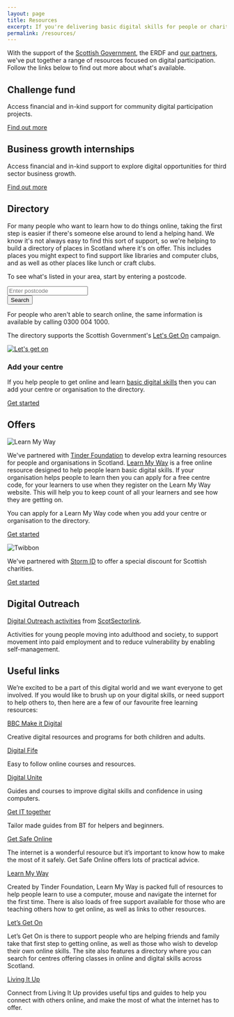 ```yaml
---
layout: page
title: Resources
excerpt: If you're delivering basic digital skills for people or charities in Scotland, then we're here to help.
permalink: /resources/
---
```


With the support of the [Scottish Government](http://www.gov.scot), the ERDF and [our partners](/charter/), we've put together a range of resources focused on digital participation. Follow the links below to find out more about what's available.



## Challenge fund

Access financial and in-kind support for community digital participation projects.

<a href="/resources/challenge-fund/" class="btn btn-primary btn-lg">Find out more</a>

## Business growth internships

Access financial and in-kind support to explore digital opportunities for third sector business growth.

<a href="/resources/internships/" class="btn btn-primary btn-lg">Find out more</a>



## Directory

For many people who want to learn how to do things online, taking the first step is easier if there's someone else around to lend a helping hand. We know it's not always easy to find this sort of support, so we're helping to build a directory of places in Scotland where it's on offer. This includes places you might expect to find support like libraries and computer clubs, and as well as other places like lunch or craft clubs.

To see what's listed in your area, start by entering a postcode.

<form role="form" action="http://letsgeton.digitalscotland.org/Search" method="GET">
  <div class="form-group">
    <input type="text" class="form-control input-lg" id="postcode" name="geo.postcode" placeholder="Enter postcode">
  </div>
  <div class="form-group">
    <button type="submit" class="btn btn-primary btn-lg">Search</button>
  </div>
</form>

For people who aren't able to search online, the same information is available by calling 0300 004 1000.

The directory supports the Scottish Government's [Let's Get On](http://www.letsgeton.scot/) campaign.

[![Let's get on](/images/Letsgetonbutton-125x125.png)](http://www.letsgeton.scot/)

### Add your centre

If you help people to get online and learn [basic digital skills](http://digital.scvo.org.uk/about/basic-digital-skills/)  then you can add your centre or organisation to the directory. 

<a href="http://letsgeton.digitalscotland.org/SignUp/create" class="btn btn-primary btn-lg">Get started</a>



## Offers

![Learn My Way](/images/learnmyway.jpg)

We've partnered with [Tinder Foundation](http://www.tinderfoundation.org) to develop extra learning resources for people and organisations in Scotland. [Learn My Way](http://scotland.learnmyway.com) is a free online resource designed to help people learn basic digital skills. If your organisation helps people to learn then you can apply for a free centre code, for your learners to use when they register on the Learn My Way website. This will help you to keep count of all your learners and see how they are getting on.

You can apply for a Learn My Way code when you add your centre or organisation to the directory.

<a href="http://letsgeton.digitalscotland.org/SignUp/create" class="btn btn-primary btn-lg">Get started</a>

![Twibbon](/images/twibbon.png)

We've partnered with [Storm ID](/charter/storm-id/) to offer a special discount for Scottish charities.

<a href="/twibbon/" class="btn btn-primary btn-lg">Get started</a>

## Digital Outreach

[Digital Outreach activities](https://www.ruralnetwork.scot/digital-outreach-activities-scotsectorlink) from [ScotSectorlink](http://www.scotsectorlink.org.uk/).  

Activities for young people moving into adulthood and society, to support movement into paid employment and to reduce vulnerability by enabling self-management. 

## Useful links

We’re excited to be a part of this digital world and we want everyone to get involved. If you would like to brush up on your digital skills, or need support to help others to, then here are a few of our favourite free learning resources:

[BBC Make it Digital](http://www.bbc.co.uk/makeitdigital)

Creative digital resources and programs for both children and adults.

[Digital Fife](http://www.digitalfife.com/)

Easy to follow online courses and resources. 

[Digital Unite](http://digitalunite.com/) 

Guides and courses to improve digital skills and confidence in using computers.

[Get IT together](http://www.bt.com/includingyou/getting-online.html)

Tailor made guides from BT for helpers and beginners.

[Get Safe Online](https://www.getsafeonline.org/)

The internet is a wonderful resource but it’s important to know how to make the most of it safely. Get Safe Online offers lots of practical advice.

[Learn My Way](http://scotland.learnmyway.com/)

Created by Tinder Foundation, Learn My Way is packed full of resources to help people learn to use a computer, mouse and navigate the internet for the first time. There is also loads of free support available for those who are teaching others how to get online, as well as links to other resources.

[Let’s Get On](http://www.letsgeton.scot/)

Let’s Get On is there to support people who are helping friends and family take that first step to getting online, as well as those who wish to develop their own online skills. The site also features a directory where you can search for centres offering classes in online and digital skills across Scotland.

[Living It Up](https://portal.livingitup.org.uk/)

Connect from Living It Up provides useful tips and guides to help you connect with others online, and make the most of what the internet has to offer.






